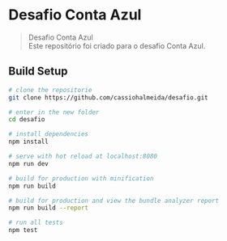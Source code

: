 # Desafio Conta Azul

> Desafio Conta Azul <br>
> Este repositório foi criado para o desafio Conta Azul.

## Build Setup

```bash
# clone the repositorie
git clone https://github.com/cassiohalmeida/desafio.git

# enter in the new folder
cd desafio

# install dependencies
npm install

# serve with hot reload at localhost:8080
npm run dev

# build for production with minification
npm run build

# build for production and view the bundle analyzer report
npm run build --report

# run all tests
npm test
```
